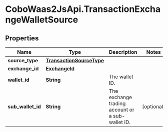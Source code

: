 # CoboWaas2JsApi.TransactionExchangeWalletSource

## Properties

Name | Type | Description | Notes
------------ | ------------- | ------------- | -------------
**source_type** | [**TransactionSourceType**](TransactionSourceType.md) |  | 
**exchange_id** | [**ExchangeId**](ExchangeId.md) |  | 
**wallet_id** | **String** | The wallet ID. | 
**sub_wallet_id** | **String** | The exchange trading account or a sub-wallet ID. | [optional] 


